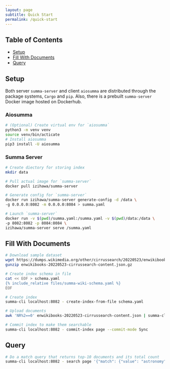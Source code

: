 ```yaml
---
layout: page
subtitle: Quick Start
permalink: /quick-start
---
```

## Table of Contents
- [Setup](#setup)
- [Fill With Documents](#fill)
- [Query](#query)

## Setup <a name="setup"></a>
Both server `summa-server` and client `aiosumma` are distributed through the package systems, `Cargo` and `pip`.
Also, there is a prebuilt `summa-server` Docker image hosted on Dockerhub.

### Aiosumma

```bash
# (Optional) Create virtual env for `aiosumma`
python3 -m venv venv
source venv/bin/acticate
# Install aiosumma
pip3 install -U aiosumma
```

### Summa Server

```bash
# Create diectory for storing index
mkdir data

# Pull actual image for `summa-server`
docker pull izihawa/summa-server

# Generate config for `summa-server`
docker run izihawa/summa-server generate-config -d /data \
-g 0.0.0.0:8082 -m 0.0.0.0:8084 > summa.yaml

# Launch `summa-server`
docker run -v $(pwd)/summa.yaml:/summa.yaml -v $(pwd)/data:/data \
-p 8082:8082 -p 8084:8084 \
izihawa/summa-server serve /summa.yaml
```

## Fill With Documents <a name="fill"></a>
```bash
# Download sample dataset
wget https://dumps.wikimedia.org/other/cirrussearch/20220523/enwikibooks-20220523-cirrussearch-content.json.gz
gunzip enwikibooks-20220523-cirrussearch-content.json.gz

# Create index schema in file
cat << EOF > schema.yaml
{% include_relative files/summa-wiki-schema.yaml %}
EOF

# Create index
summa-cli localhost:8082 - create-index-from-file schema.yaml

# Upload documents
awk 'NR%2==0' enwikibooks-20220523-cirrussearch-content.json | summa-cli localhost:8082 - index-document-stream page

# Commit index to make them searchable
summa-cli localhost:8082 - commit-index page --commit-mode Sync
```
## Query <a name="query"></a>
```bash
# Do a match query that returns top-10 documents and its total count
summa-cli localhost:8082 - search page '{"match": {"value": "astronomy"}}' '[{"top_docs": {"limit": 10}}, {"count": {}}]'
```